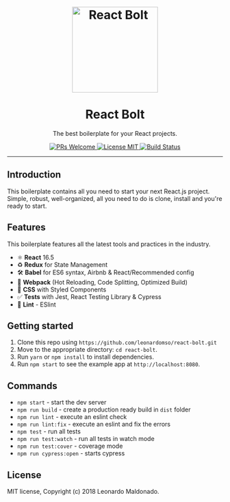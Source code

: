 
<h1 align="center">
<br>
  <a href="https://github.com/leonardomso/react-bolt"><img src="https://i.imgur.com/GpQk5wG.png" alt="React Bolt" width=200"></a>
<br>
<br>
React Bolt
</h1>

<p align="center">The best boilerplate for your React projects.</p>

<p align="center">
  <a href="http://makeapullrequest.com">
    <img src="https://img.shields.io/badge/PRs-welcome-brightgreen.svg?style=flat-square" alt="PRs Welcome">
  </a>
  <a href="https://opensource.org/licenses/MIT">
    <img src="https://img.shields.io/badge/license-MIT-blue.svg?style=flat-square" alt="License MIT">
  </a>
  <a href="https://travis-ci.org/leonardomso/33-js-concepts">
    <img src="https://travis-ci.com/leonardomso/33-js-concepts.svg?branch=master" alt="Build Status">
  </a>
</p>

<hr />

## Introduction

This boilerplate contains all you need to start your next React.js project. Simple, robust, well-organized, all you need to do is clone, install and you're ready to start.

## Features

This boilerplate features all the latest tools and practices in the industry.

- ⚛ **React** 16.5
- ♻ **Redux** for State Management
- 🛠 **Babel** for ES6 syntax, Airbnb & React/Recommended config
- 🚀 **Webpack** (Hot Reloading, Code Splitting, Optimized Build)
- 💅 **CSS** with Styled Components
- ✅  **Tests** with Jest, React Testing Library & Cypress
- 💖  **Lint** - ESlint

## Getting started

1. Clone this repo using `https://github.com/leonardomso/react-bolt.git`
2. Move to the appropriate directory: `cd react-bolt`.<br />
3. Run `yarn` or `npm install` to install dependencies.<br />
4. Run `npm start` to see the example app at `http://localhost:8080`.


## Commands

- `npm start` - start the dev server
- `npm run build` - create a production ready build in `dist` folder
- `npm run lint` - execute an eslint check
- `npm run lint:fix` - execute an eslint and fix the errors
- `npm test` - run all tests
- `npm run test:watch` - run all tests in watch mode
- `npm run test:cover` - coverage mode
- `npm run cypress:open` - starts cypress


## License

MIT license, Copyright (c) 2018 Leonardo Maldonado.
